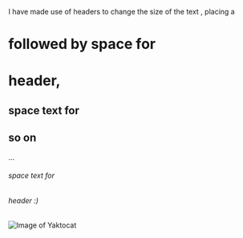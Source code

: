 I have made use of headers to change the size of the text , placing a
# followed by space for <h1> header, 
## space text for <h2> so on
...
###### space text for <h6> header :)
![Image of Yaktocat](https://octodex.github.com/images/yaktocat.png)
